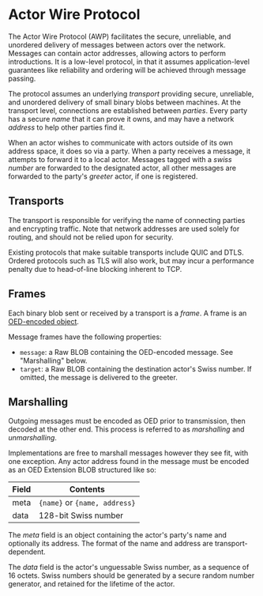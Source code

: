 # Actor Wire Protocol

The Actor Wire Protocol (AWP) facilitates the secure, unreliable, and unordered
delivery of messages between actors over the network. Messages can contain
actor addresses, allowing actors to perform introductions. It is a low-level
protocol, in that it assumes application-level guarantees like reliability and
ordering will be achieved through message passing.

The protocol assumes an underlying _transport_ providing secure, unreliable, and
unordered delivery of small binary blobs between machines. At the transport
level, connections are established between _parties_. Every party has a
secure _name_ that it can prove it owns, and may have a network _address_ to
help other parties find it.

When an actor wishes to communicate with actors outside of its own address
space, it does so via a party. When a party receives a message, it attempts to
forward it to a local actor. Messages tagged with a _swiss number_ are
forwarded to the designated actor, all other messages are forwarded to the
party's _greeter_ actor, if one is registered.

## Transports

The transport is responsible for verifying the name of connecting parties and
encrypting traffic. Note that network addresses are used solely for routing,
and should not be relied upon for security.

Existing protocols that make suitable transports include QUIC and DTLS. Ordered
protocols such as TLS will also work, but may incur a performance penalty due
to head-of-line blocking inherent to TCP.

## Frames

Each binary blob sent or received by a transport is a _frame_. A frame is an
[OED-encoded object](https://github.com/organix/mycelia/blob/master/OED.md).

Message frames have the following properties:

- `message`: a Raw BLOB containing the OED-encoded message. See "Marshalling"
  below.
- `target`: a Raw BLOB containing the destination actor's Swiss number. If
  omitted, the message is delivered to the greeter.

## Marshalling

Outgoing messages must be encoded as OED prior to transmission, then decoded at
the other end. This process is referred to as _marshalling_
and _unmarshalling_.

Implementations are free to marshall messages however they see fit, with one
exception. Any actor address found in the message must be encoded as an OED
Extension BLOB structured like so:

Field   | Contents
--------|----------------------
meta    | `{name}` or `{name, address}`
data    | 128-bit Swiss number

The _meta_ field is an object containing the actor's party's name and optionally
its address. The format of the name and address are transport-dependent.

The _data_ field is the actor's unguessable Swiss number, as a sequence of 16
octets. Swiss numbers should be generated by a secure random number generator,
and retained for the lifetime of the actor.
